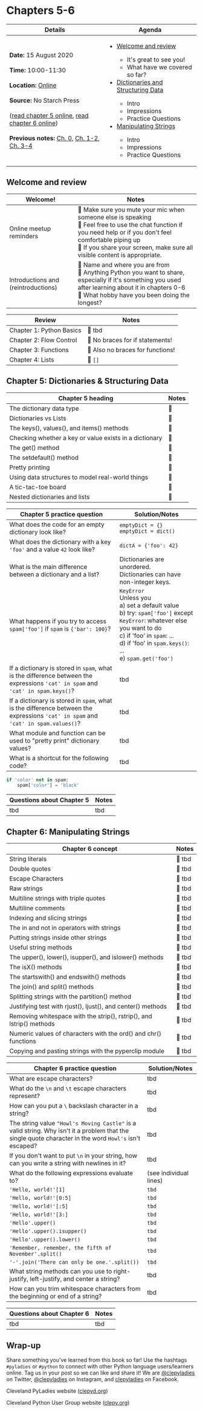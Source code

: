 # Chapters 5-6

**Details** | **Agenda**
-- | --
**Date:** 15 August 2020<br><br>**Time:** 10:00-11:30<br><br>**Location:** [Online](https://meet.google.com/dxj-nevd-ypy)<br><br>**Source:** No Starch Press<br><br>([read chapter 5 online](https://automatetheboringstuff.com/2e/chapter5/), [read chapter 6 online](https://automatetheboringstuff.com/2e/chapter6/))<br><br>**Previous notes:** [Ch. 0](ch0.md), [Ch. 1-2](ch1-2.md), [Ch. 3-4](ch3-4.md) | <ul><li>[Welcome and review](#welcome-and-review)</li><ul><li>It's great to see you!</li><li>What have we covered so far?</li></ul><li>[Dictionaries and Structuring Data](#chapter-5-dictionaries--structuring-data)</li><ul><li>Intro</li><li>Impressions</li><li>Practice Questions</li></ul><li>[Manipulating Strings](#chapter-6-manipulating-strings)</li><ul><li>Intro</li><li>Impressions</li><li>Practice Questions</li></ul>

## Welcome and review

**Welcome!** | **Notes** |
-- | --
Online meetup reminders |:sparkling_heart: Make sure you mute your mic when someone else is speaking<br>:sparkling_heart: Feel free to use the chat function if you need help or if you don't feel comfortable piping up<br>:sparkling_heart: If you share your screen, make sure all visible content is appropriate. |
Introductions and (reintroductions) | :sparkling_heart: Name and where you are from<br>:sparkling_heart: Anything Python you want to share, especially if it's something you used after learning about it in chapters 0-6<br>:sparkling_heart: What hobby have you been doing the longest?

**Review** | **Notes** |
-- | --
Chapter 1: Python Basics |:sparkling_heart: tbd
Chapter 2: Flow Control |:sparkling_heart: No braces for if statements!
Chapter 3: Functions |:sparkling_heart: Also no braces for functions!
Chapter 4: Lists |:sparkling_heart: `[]`

## Chapter 5: Dictionaries & Structuring Data

**Chapter 5 heading** | **Notes** |
-- | --
The dictionary data type | :sparkling_heart:
Dictionaries vs Lists | :sparkling_heart:
The keys(), values(), and items() methods | :sparkling_heart:
Checking whether a key or value exists in a dictionary | :sparkling_heart:
The get() method | :sparkling_heart:
The setdefault() method | :sparkling_heart:
Pretty printing | :sparkling_heart:
Using data structures to model real-world things | :sparkling_heart:
A tic-tac-toe board | :sparkling_heart:
Nested dictionaries and lists | :sparkling_heart:

**Chapter 5 practice question** | **Solution/Notes** |
-- | -- 
What does the code for an empty dictionary look like? | `emptyDict = {}`<br>`emptyDict = dict()`
What does the dictionary with a key `'foo'` and a value `42` look like? | `dictA = {'foo': 42}`
What is the main difference between a dictionary and a list? | Dictionaries are unordered.<br>Dictionaries can have non-integer keys.
What happens if you try to access `spam['foo']` if `spam` is `{'bar': 100}`? | `KeyError`<br>Unless you<br>a) set a default value<br>b) try: `spam['foo']` except `KeyError`: whatever else you want to do<br>c) if 'foo' in `spam`: ...<br>d) if 'foo' in `spam.keys()`: ...<br>e) `spam.get('foo')`
If a dictionary is stored in `spam`, what is the difference between the expressions `'cat' in spam` and `'cat' in spam.keys()`? | tbd
If a dictionary is stored in `spam`, what is the difference between the expressions `'cat' in spam` and `'cat' in spam.values()`? | tbd
What module and function can be used to "pretty print" dictionary values? | tbd
What is a shortcut for the following code? | tbd
```python
if 'color' not in spam:
    spam['color'] = 'black'
```

**Questions about Chapter 5** | **Notes** |
-- | -- 
tbd | tbd

## Chapter 6: Manipulating Strings

**Chapter 6 concept** | **Notes** |
-- | --
String literals |:sparkling_heart: tbd
Double quotes |:sparkling_heart: tbd
Escape Characters |:sparkling_heart: tbd
Raw strings |:sparkling_heart: tbd
Multiline strings with triple quotes |:sparkling_heart: tbd
Multiline comments |:sparkling_heart: tbd
Indexing and slicing strings |:sparkling_heart: tbd
The in and not in operators with strings |:sparkling_heart: tbd
Putting strings inside other strings |:sparkling_heart: tbd
Useful string methods |:sparkling_heart: tbd
The upper(), lower(), isupper(), and islower() methods |:sparkling_heart: tbd
The isX() methods |:sparkling_heart: tbd
The startswith() and endswith() methods |:sparkling_heart: tbd
The join() and split() methods |:sparkling_heart: tbd
Splitting strings with the partition() method |:sparkling_heart: tbd
Justifying test with rjust(), ljust(), and center() methods |:sparkling_heart: tbd
Removing whitespace with the strip(), rstrip(), and lstrip() methods |:sparkling_heart: tbd
Numeric values of characters with the ord() and chr() functions |:sparkling_heart: tbd
Copying and pasting strings with the pyperclip module |:sparkling_heart: tbd

**Chapter 6 practice question** | **Solution/Notes** |
-- | -- 
What are escape characters? | tbd
What do the `\n` and `\t` escape characters represent? | tbd
How can you put a `\` backslash character in a string? | tbd
The string value `"Howl's Moving Castle"` is a valid string. Why isn't it a problem that the single quote character in the word `Howl's` isn't escaped? | tbd
If you don't want to put `\n` in your string, how can you write a string with newlines in it? | tbd
What do the following expressions evaluate to? | (see individual lines)
`'Hello, world!'[1]` | `tbd`
`'Hello, world!'[0:5]` | `tbd`
`'Hello, world!'[:5]` | `tbd`
`'Hello, world!'[3:]` | `tbd`
`'Hello'.upper()` | `tbd`
`'Hello'.upper().isupper()` | `tbd`
`'Hello'.upper().lower()` | `tbd`
`'Remember, remember, the fifth of November'.split()` | `tbd`
`'-'.join('There can only be one.'.split())` | `tbd`
What string methods can you use to right-justify, left-justify, and center a string? | tbd
How can you trim whitespace characters from the beginning or end of a string? | tbd

**Questions about Chapter 6** | **Notes** |
-- | -- 
tbd | tbd

## Wrap-up

Share something you've learned from this book so far! Use the hashtags `#pyladies` or `#python` to connect with other Python language users/learners online. Tag us in your post so we can like and share it! We are [@clepyladies](https://twitter.com/clepyladies) on Twitter, [@clepyladies](https://www.instagram.com/clepyladies/) on Instagram, and [clepyladies](https://www.facebook.com/clepyladies) on Facebook.

Cleveland PyLadies website ([clepyd.org](https://www.clepyd.org/))

Cleveland Python User Group website ([clepy.org](https://www.clepy.org/))
